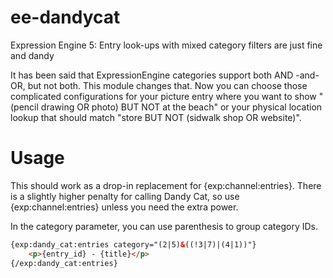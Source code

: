 # ee-dandycat
Expression Engine 5: Entry look-ups with mixed category filters are just fine and dandy

It has been said that ExpressionEngine categories support both AND -and-
OR, but not both. This module changes that. Now you can choose those
complicated configurations for your picture entry where you want to show
"(pencil drawing OR photo) BUT NOT at the beach" or your physical
location lookup that should match "store BUT NOT (sidwalk shop OR
website)".

# Usage
This should work as a drop-in replacement for {exp:channel:entries}. There is a slightly higher penalty for calling Dandy Cat, so use {exp:channel:entries} unless you need the extra power.

In the category parameter, you can use parenthesis to group category
IDs.

```html
{exp:dandy_cat:entries category="(2|5)&((!3|7)|(4|1))"}
    <p>{entry_id} - {title}</p>
{/exp:dandy_cat:entries}
```
